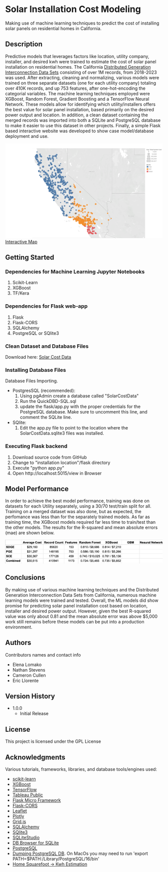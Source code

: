 # Solar Installation Cost Modeling

Making use of machine learning techniques to predict the cost of installing solar panels on residential homes in California.

## Description

Predictive models that leverages factors like location, utility company, installer, and desired kwh were trained to estimate the cost of solar panel installation on residential homes. The California [Distributed Generation  Interconnection Data Sets](https://www.californiadgstats.ca.gov/downloads/) consisting of  over 1M records, from 2018-2023 was used. After extracting, cleaning and normalizing, various models were trained on three separate datasets (one for each utility company) totaling over 410K records, and up 753 features, after one-hot-encoding the categorial variables. The machine learning techniques employed were XGBoost, Random Forest, Gradient Boosting and a TensorFlow Neural Network. These models allow for identifying which utility/installers offers the best value for solar panel installation, based primarily on the desired power output and location. In addition, a clean dataset containing the merged records was imported into both a SQLite and PostgreSQL database to make it easier to use this dataset in other projects. Finally, a simple Flask based interactive website was developed to show case model/database deployment and use. 

![Utilities Map](images/map.png)
[Interactive Map](https://public.tableau.com/views/SolarCostMap/Map?:language=en-US&publish=yes&:display_count=n&:origin=viz_share_link)

## Getting Started

### Dependencies for Machine Learning Jupyter Notebooks
1. Scikit-Learn
2. XGBoost
3. TF/Kera

### Dependencies for Flask web-app
1. Flask
2. Flask-CORS
3. SQLAlchemy
4. PostgreSQL or SQlite3


### Clean Dataset and Database Files
Download here: [Solar Cost Data](https://github.com/ns96/ML_Project/releases/tag/v1.0)

### Installing Database Files 

Database Files Importing.
* PostgresSQL (recommended): 
	1. Using pgAdmin create a database called "SolarCostData"
	2. Run the QuickDBD-SQL.sql
	4. update the flask/app.py with the proper credentials for the PostgreSQL database. Make sure to uncomment this line, and comment the SQLite line.
* SQlite:
	1. Edit the app.py file to point to the location where the SolarCostData.sqlite3 files was installed.

### Executing Flask backend

1. Download source code from GitHub
2. Change to "installation location"/flask directory
3. Execute "python app.py"
4. Open http://localhost:5015/view in Browser 

## Model Performance

In order to achieve the best model performance, training was done on datasets for each Utility separately, using a 30/70 test/train split for all. Training on a merged dataset was also done, but as expected, the perfomance was less than for the separately trained models. As far as training time, the XGBoost models required far less time to train/test than the other models. The results for the R-squared and mean absolute errors (mae) are shown below.

![Machine Learning Results](images/results.png)

## Conclusions

By making use of various machine learning techniques and the Distributed Generation  Interconnection Data Sets from California, numerous machine learning models were trained and tested. Overall, the ML models did show promise for predicting solar panel installation cost based on location, installer and desired power output. However, given the best R-squared value was only about 0.81 and the mean absolute error was above $5,000 work still remains before these models can be put into a production environment. 

## Authors

Contributors names and contact info

* Elena Lomako
* Nathan Stevens
* Cameron Cullen
* Eric Llorente 

## Version History
* 1.0.0
    * Initial Release


## License

This project is licensed under the GPL License


## Acknowledgments
Various tutorials, frameworks, libraries, and database tools/engines used:

* [scikit-learn](https://scikit-learn.org/stable/index.html)
* [XGBoost](https://xgboost.ai/)
* [TensorFlow](https://www.tensorflow.org/)
* [Tableau Public](https://www.tableau.com/products/public)
* [Flask Micro Framework](https://flask.palletsprojects.com/en/3.0.x/)
* [Flask-CORS](https://flask-cors.readthedocs.io/en/latest/) 
* [Leaflet](https://leafletjs.com/)
* [Plotly](https://plotly.com/javascript/)
* [Grid.js](https://gridjs.io/)
* [SQLAlchemy](https://www.sqlalchemy.org/)
* [SQlite3](https://www.sqlite.org/index.html)
* [SQLiteStudio](https://sqlitestudio.pl/)
* [DB Browser for SQLite](https://sqlitebrowser.org/)
* [PostgreSQL](https://www.postgresql.org/)
* [Dumping PostgreSQL DB](https://www.netguru.com/blog/how-to-dump-and-restore-postgresql-database). On MacOs you may need to run 'export PATH=$PATH:/Library/PostgreSQL/16/bin'
* [Home Squarefoot -> Kwh Estimation](https://www.lifestylesolarinc.com/blog/how-many-kwh-does-a-house-use-per-day)